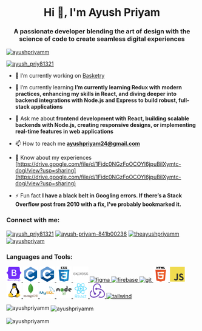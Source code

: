 <h1 align="center">Hi 👋, I'm Ayush Priyam</h1>
<h3 align="center">A passionate developer blending the art of design with the science of code to create seamless digital experiences</h3>

<p align="left"> <a href="https://github.com/ryo-ma/github-profile-trophy"><img src="https://github-profile-trophy.vercel.app/?username=ayushpriyamm" alt="ayushpriyamm" /></a> </p>

<p align="left"> <a href="https://twitter.com/ayush_priy81321" target="blank"><img src="https://img.shields.io/twitter/follow/ayush_priy81321?logo=twitter&style=for-the-badge" alt="ayush_priy81321" /></a> </p>

- 🔭 I’m currently working on [Basketry](https://github.com/Ayushpriyamm/Grocery-Del/)

- 🌱 I’m currently learning **I’m currently learning Redux with modern practices, enhancing my skills in React, and diving deeper into backend integrations with Node.js and Express to build robust, full-stack applications**

- 💬 Ask me about **frontend development with React, building scalable backends with Node.js, creating responsive designs, or implementing real-time features in web applications**

- 📫 How to reach me **ayushpriyam24@gmail.com**

- 📄 Know about my experiences [https://drive.google.com/file/d/1Fidc0NGzFoOCOYl6jpuBilXymtc-dogi/view?usp=sharing](https://drive.google.com/file/d/1Fidc0NGzFoOCOYl6jpuBilXymtc-dogi/view?usp=sharing)

- ⚡ Fun fact **I have a black belt in Googling errors. If there’s a Stack Overflow post from 2010 with a fix, I’ve probably bookmarked it.**

<h3 align="left">Connect with me:</h3>
<p align="left">
<a href="https://twitter.com/ayush_priy81321" target="blank"><img align="center" src="https://raw.githubusercontent.com/rahuldkjain/github-profile-readme-generator/master/src/images/icons/Social/twitter.svg" alt="ayush_priy81321" height="30" width="40" /></a>
<a href="https://linkedin.com/in/ayush-priyam-841b00236" target="blank"><img align="center" src="https://raw.githubusercontent.com/rahuldkjain/github-profile-readme-generator/master/src/images/icons/Social/linked-in-alt.svg" alt="ayush-priyam-841b00236" height="30" width="40" /></a>
<a href="https://instagram.com/theayushpriyamm" target="blank"><img align="center" src="https://raw.githubusercontent.com/rahuldkjain/github-profile-readme-generator/master/src/images/icons/Social/instagram.svg" alt="theayushpriyamm" height="30" width="40" /></a>
<a href="https://www.leetcode.com/ayushpriyam" target="blank"><img align="center" src="https://raw.githubusercontent.com/rahuldkjain/github-profile-readme-generator/master/src/images/icons/Social/leet-code.svg" alt="ayushpriyam" height="30" width="40" /></a>
</p>

<h3 align="left">Languages and Tools:</h3>
<p align="left"> <a href="https://getbootstrap.com" target="_blank" rel="noreferrer"> <img src="https://raw.githubusercontent.com/devicons/devicon/master/icons/bootstrap/bootstrap-plain-wordmark.svg" alt="bootstrap" width="40" height="40"/> </a> <a href="https://www.cprogramming.com/" target="_blank" rel="noreferrer"> <img src="https://raw.githubusercontent.com/devicons/devicon/master/icons/c/c-original.svg" alt="c" width="40" height="40"/> </a> <a href="https://www.w3schools.com/cpp/" target="_blank" rel="noreferrer"> <img src="https://raw.githubusercontent.com/devicons/devicon/master/icons/cplusplus/cplusplus-original.svg" alt="cplusplus" width="40" height="40"/> </a> <a href="https://www.w3schools.com/css/" target="_blank" rel="noreferrer"> <img src="https://raw.githubusercontent.com/devicons/devicon/master/icons/css3/css3-original-wordmark.svg" alt="css3" width="40" height="40"/> </a> <a href="https://expressjs.com" target="_blank" rel="noreferrer"> <img src="https://raw.githubusercontent.com/devicons/devicon/master/icons/express/express-original-wordmark.svg" alt="express" width="40" height="40"/> </a> <a href="https://www.figma.com/" target="_blank" rel="noreferrer"> <img src="https://www.vectorlogo.zone/logos/figma/figma-icon.svg" alt="figma" width="40" height="40"/> </a> <a href="https://firebase.google.com/" target="_blank" rel="noreferrer"> <img src="https://www.vectorlogo.zone/logos/firebase/firebase-icon.svg" alt="firebase" width="40" height="40"/> </a> <a href="https://git-scm.com/" target="_blank" rel="noreferrer"> <img src="https://www.vectorlogo.zone/logos/git-scm/git-scm-icon.svg" alt="git" width="40" height="40"/> </a> <a href="https://www.w3.org/html/" target="_blank" rel="noreferrer"> <img src="https://raw.githubusercontent.com/devicons/devicon/master/icons/html5/html5-original-wordmark.svg" alt="html5" width="40" height="40"/> </a> <a href="https://developer.mozilla.org/en-US/docs/Web/JavaScript" target="_blank" rel="noreferrer"> <img src="https://raw.githubusercontent.com/devicons/devicon/master/icons/javascript/javascript-original.svg" alt="javascript" width="40" height="40"/> </a> <a href="https://www.linux.org/" target="_blank" rel="noreferrer"> <img src="https://raw.githubusercontent.com/devicons/devicon/master/icons/linux/linux-original.svg" alt="linux" width="40" height="40"/> </a> <a href="https://www.mongodb.com/" target="_blank" rel="noreferrer"> <img src="https://raw.githubusercontent.com/devicons/devicon/master/icons/mongodb/mongodb-original-wordmark.svg" alt="mongodb" width="40" height="40"/> </a> <a href="https://www.mysql.com/" target="_blank" rel="noreferrer"> <img src="https://raw.githubusercontent.com/devicons/devicon/master/icons/mysql/mysql-original-wordmark.svg" alt="mysql" width="40" height="40"/> </a> <a href="https://nodejs.org" target="_blank" rel="noreferrer"> <img src="https://raw.githubusercontent.com/devicons/devicon/master/icons/nodejs/nodejs-original-wordmark.svg" alt="nodejs" width="40" height="40"/> </a> <a href="https://reactjs.org/" target="_blank" rel="noreferrer"> <img src="https://raw.githubusercontent.com/devicons/devicon/master/icons/react/react-original-wordmark.svg" alt="react" width="40" height="40"/> </a> <a href="https://redux.js.org" target="_blank" rel="noreferrer"> <img src="https://raw.githubusercontent.com/devicons/devicon/master/icons/redux/redux-original.svg" alt="redux" width="40" height="40"/> </a> <a href="https://tailwindcss.com/" target="_blank" rel="noreferrer"> <img src="https://www.vectorlogo.zone/logos/tailwindcss/tailwindcss-icon.svg" alt="tailwind" width="40" height="40"/> </a> </p>

<p><img align="left" src="https://github-readme-stats.vercel.app/api/top-langs?username=ayushpriyamm&show_icons=true&locale=en&layout=compact" alt="ayushpriyamm" /></p>

<p>&nbsp;<img align="center" src="https://github-readme-stats.vercel.app/api?username=ayushpriyamm&show_icons=true&locale=en" alt="ayushpriyamm" /></p>

<p><img align="center" src="https://github-readme-streak-stats.herokuapp.com/?user=ayushpriyamm&" alt="ayushpriyamm" /></p>
